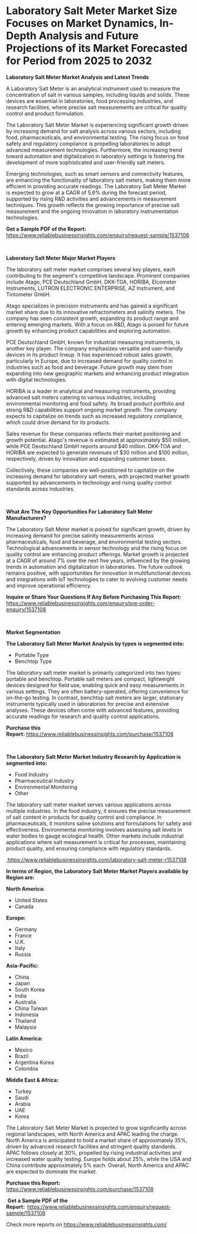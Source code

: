 <p><h1>Laboratory Salt Meter Market Size Focuses on Market Dynamics, In-Depth Analysis and Future Projections of its Market Forecasted for Period from 2025 to 2032</h1></p><p><strong>Laboratory Salt Meter Market Analysis and Latest Trends</strong></p>
<p><p>A Laboratory Salt Meter is an analytical instrument used to measure the concentration of salt in various samples, including liquids and solids. These devices are essential in laboratories, food processing industries, and research facilities, where precise salt measurements are critical for quality control and product formulation. </p><p>The Laboratory Salt Meter Market is experiencing significant growth driven by increasing demand for salt analysis across various sectors, including food, pharmaceuticals, and environmental testing. The rising focus on food safety and regulatory compliance is propelling laboratories to adopt advanced measurement technologies. Furthermore, the increasing trend toward automation and digitalization in laboratory settings is fostering the development of more sophisticated and user-friendly salt meters.</p><p>Emerging technologies, such as smart sensors and connectivity features, are enhancing the functionality of laboratory salt meters, making them more efficient in providing accurate readings. The Laboratory Salt Meter Market is expected to grow at a CAGR of 5.6% during the forecast period, supported by rising R&D activities and advancements in measurement techniques. This growth reflects the growing importance of precise salt measurement and the ongoing innovation in laboratory instrumentation technologies.</p></p>
<p><strong>Get a Sample PDF of the Report:&nbsp;</strong> <a href="https://www.reliablebusinessinsights.com/enquiry/request-sample/1537108?utm_campaign=2524&utm_medium=2&utm_source=Github&utm_content=ia&utm_term=27022025&utm_id=laboratory-salt-meter">https://www.reliablebusinessinsights.com/enquiry/request-sample/1537108</a></p>
<p>&nbsp;</p>
<p><strong>Laboratory Salt Meter Major Market Players</strong></p>
<p><p>The laboratory salt meter market comprises several key players, each contributing to the segment's competitive landscape. Prominent companies include Atago, PCE Deutschland GmbH, DKK-TOA, HORIBA, Elcometer Instruments, LUTRON ELECTRONIC ENTERPRISE, AZ Instrument, and Tintometer GmbH.</p><p>Atago specializes in precision instruments and has gained a significant market share due to its innovative refractometers and salinity meters. The company has seen consistent growth, expanding its product range and entering emerging markets. With a focus on R&D, Atago is poised for future growth by enhancing product capabilities and exploring automation.</p><p>PCE Deutschland GmbH, known for industrial measuring instruments, is another key player. The company emphasizes versatile and user-friendly devices in its product lineup. It has experienced robust sales growth, particularly in Europe, due to increased demand for quality control in industries such as food and beverage. Future growth may stem from expanding into new geographic markets and enhancing product integration with digital technologies.</p><p>HORIBA is a leader in analytical and measuring instruments, providing advanced salt meters catering to various industries, including environmental monitoring and food safety. Its broad product portfolio and strong R&D capabilities support ongoing market growth. The company expects to capitalize on trends such as increased regulatory compliance, which could drive demand for its products.</p><p>Sales revenue for these companies reflects their market positioning and growth potential. Atago's revenue is estimated at approximately $50 million, while PCE Deutschland GmbH reports around $40 million. DKK-TOA and HORIBA are expected to generate revenues of $30 million and $100 million, respectively, driven by innovation and expanding customer bases.</p><p>Collectively, these companies are well-positioned to capitalize on the increasing demand for laboratory salt meters, with projected market growth supported by advancements in technology and rising quality control standards across industries.</p></p>
<p>&nbsp;</p>
<p><strong>What Are The Key Opportunities For Laboratory Salt Meter Manufacturers?</strong></p>
<p><p>The Laboratory Salt Meter market is poised for significant growth, driven by increasing demand for precise salinity measurements across pharmaceuticals, food and beverage, and environmental testing sectors. Technological advancements in sensor technology and the rising focus on quality control are enhancing product offerings. Market growth is projected at a CAGR of around 7% over the next five years, influenced by the growing trends in automation and digitalization in laboratories. The future outlook remains positive, with opportunities for innovation in multifunctional devices and integrations with IoT technologies to cater to evolving customer needs and improve operational efficiency.</p></p>
<p><strong>Inquire or Share Your Questions If Any Before Purchasing This Report:</strong> <a href="https://www.reliablebusinessinsights.com/enquiry/pre-order-enquiry/1537108?utm_campaign=2524&utm_medium=2&utm_source=Github&utm_content=ia&utm_term=27022025&utm_id=laboratory-salt-meter">https://www.reliablebusinessinsights.com/enquiry/pre-order-enquiry/1537108</a></p>
<p>&nbsp;</p>
<p><strong>Market Segmentation</strong></p>
<p><strong>The Laboratory Salt Meter Market Analysis by types is segmented into:</strong></p>
<p><ul><li>Portable Type</li><li>Benchtop Type</li></ul></p>
<p><p>The laboratory salt meter market is primarily categorized into two types: portable and benchtop. Portable salt meters are compact, lightweight devices designed for field use, enabling quick and easy measurements in various settings. They are often battery-operated, offering convenience for on-the-go testing. In contrast, benchtop salt meters are larger, stationary instruments typically used in laboratories for precise and extensive analyses. These devices often come with advanced features, providing accurate readings for research and quality control applications.</p></p>
<p><strong>Purchase this Report:&nbsp;</strong><a href="https://www.reliablebusinessinsights.com/purchase/1537108?utm_campaign=2524&utm_medium=2&utm_source=Github&utm_content=ia&utm_term=27022025&utm_id=laboratory-salt-meter">https://www.reliablebusinessinsights.com/purchase/1537108</a></p>
<p>&nbsp;</p>
<p><strong>The Laboratory Salt Meter Market Industry Research by Application is segmented into:</strong></p>
<p><ul><li>Food Industry</li><li>Pharmaceutical Industry</li><li>Environmental Monitoring</li><li>Other</li></ul></p>
<p><p>The laboratory salt meter market serves various applications across multiple industries. In the food industry, it ensures the precise measurement of salt content in products for quality control and compliance. In pharmaceuticals, it monitors saline solutions and formulations for safety and effectiveness. Environmental monitoring involves assessing salt levels in water bodies to gauge ecological health. Other markets include industrial applications where salt measurement is critical for processes, maintaining product quality, and ensuring compliance with regulatory standards.</p></p>
<p><a href="https://www.reliablebusinessinsights.com/laboratory-salt-meter-r1537108?utm_campaign=2524&utm_medium=2&utm_source=Github&utm_content=ia&utm_term=27022025&utm_id=laboratory-salt-meter">&nbsp;https://www.reliablebusinessinsights.com/laboratory-salt-meter-r1537108</a></p>
<p><strong>In terms of Region, the Laboratory Salt Meter Market Players available by Region are:</strong></p>
<p>
    <p> <strong> North America: </strong>
        <ul>
            <li>United States</li>
            <li>Canada</li>
        </ul>
        </p> 
    <p> <strong> Europe: </strong>
        <ul>
            <li>Germany</li>
            <li>France</li>
            <li>U.K.</li>
            <li>Italy</li>
            <li>Russia</li>
        </ul>
        </p> 
    <p> <strong> Asia-Pacific: </strong>
        <ul>
            <li>China</li>
            <li>Japan</li>
            <li>South Korea</li>
            <li>India</li>
            <li>Australia</li>
            <li>China Taiwan</li>
            <li>Indonesia</li>
            <li>Thailand</li>
            <li>Malaysia</li>
        </ul>
        </p> 
    <p> <strong> Latin America: </strong>
        <ul>
            <li>Mexico</li>
            <li>Brazil</li>
            <li>Argentina Korea</li>
            <li>Colombia</li>
        </ul>
        </p> 
    <p> <strong> Middle East & Africa: </strong>
        <ul>
            <li>Turkey</li>
            <li>Saudi</li>
            <li>Arabia</li>
            <li>UAE</li>
            <li>Korea</li>
        </ul>
    </p>
    </p>
<p><p>The Laboratory Salt Meter Market is projected to grow significantly across regional landscapes, with North America and APAC leading the charge. North America is anticipated to hold a market share of approximately 35%, driven by advanced research facilities and stringent quality standards. APAC follows closely at 30%, propelled by rising industrial activities and increased water quality testing. Europe holds about 25%, while the USA and China contribute approximately 5% each. Overall, North America and APAC are expected to dominate the market.</p></p>
<p><strong>Purchase this Report: </strong><a href="https://www.reliablebusinessinsights.com/purchase/1537108?utm_campaign=2524&utm_medium=2&utm_source=Github&utm_content=ia&utm_term=27022025&utm_id=laboratory-salt-meter">https://www.reliablebusinessinsights.com/purchase/1537108</a></p>
<p>&nbsp;<strong>Get a Sample PDF of the Report:&nbsp;&nbsp;</strong><a href="https://www.reliablebusinessinsights.com/enquiry/request-sample/1537108?utm_campaign=2524&utm_medium=2&utm_source=Github&utm_content=ia&utm_term=27022025&utm_id=laboratory-salt-meter">https://www.reliablebusinessinsights.com/enquiry/request-sample/1537108</a></p>
<p><strong></strong></p>
<p>Check more reports on <a href="https://www.reliablebusinessinsights.com/?utm_campaign=2524&utm_medium=2&utm_source=Github&utm_content=ia&utm_term=27022025&utm_id=laboratory-salt-meter">https://www.reliablebusinessinsights.com/</a></p>